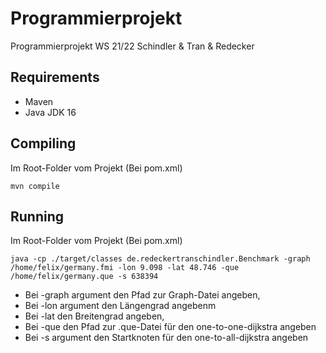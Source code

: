 # Programmierprojekt

Programmierprojekt WS 21/22 Schindler &amp; Tran &amp; Redecker

## Requirements

- Maven
- Java JDK 16

## Compiling

Im Root-Folder vom Projekt (Bei pom.xml)

```
mvn compile
```

## Running

Im Root-Folder vom Projekt (Bei pom.xml)

```
java -cp ./target/classes de.redeckertranschindler.Benchmark -graph /home/felix/germany.fmi -lon 9.098 -lat 48.746 -que /home/felix/germany.que -s 638394
```

 - Bei -graph argument den Pfad zur Graph-Datei angeben,
 - Bei -lon argument den Längengrad angebenm
 - Bei -lat den Breitengrad angeben,
 - Bei -que den Pfad zur .que-Datei für den one-to-one-dijkstra angeben
 - Bei -s argument den Startknoten für den one-to-all-dijkstra angeben
